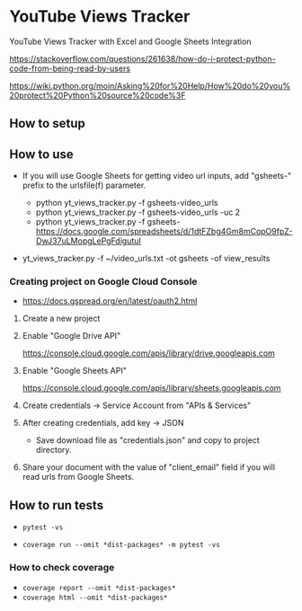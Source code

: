 YouTube Views Tracker
=====================

YouTube Views Tracker with Excel and Google Sheets Integration


https://stackoverflow.com/questions/261638/how-do-i-protect-python-code-from-being-read-by-users

https://wiki.python.org/moin/Asking%20for%20Help/How%20do%20you%20protect%20Python%20source%20code%3F

## How to setup




## How to use

* If you will use Google Sheets for getting video url inputs, add "gsheets-" prefix to the urlsfile(f) parameter.

    * python yt_views_tracker.py -f gsheets-video_urls
    * python yt_views_tracker.py -f gsheets-video_urls -uc 2
    * python yt_views_tracker.py -f gsheets-https://docs.google.com/spreadsheets/d/1dtFZbg4Gm8mCopO9fpZ-DwJ37uLMopgLePgFdigutuI

* yt_views_tracker.py -f ~/video_urls.txt -ot gsheets -of view_results


### Creating project on Google Cloud Console

* https://docs.gspread.org/en/latest/oauth2.html

1. Create a new project

2. Enable "Google Drive API"

    https://console.cloud.google.com/apis/library/drive.googleapis.com

3. Enable "Google Sheets API"

    https://console.cloud.google.com/apis/library/sheets.googleapis.com

4. Create credentials -> Service Account from "APIs & Services"

5. After creating credentials, add key -> JSON

    * Save download file as "credentials.json" and copy to project directory.

6. Share your document with the value of "client_email" field if you will read urls from Google Sheets.


## How to run tests

* `pytest -vs`

* `coverage run --omit *dist-packages* -m pytest -vs`


### How to check coverage

* `coverage report --omit *dist-packages*`
* `coverage html --omit *dist-packages*`
